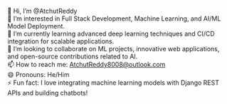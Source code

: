 👋 Hi, I’m @AtchutReddy  
👀 I’m interested in Full Stack Development, Machine Learning, and AI/ML Model Deployment.  
🌱 I’m currently learning advanced deep learning techniques and CI/CD integration for scalable applications.  
💞️ I’m looking to collaborate on ML projects, innovative web applications, and open-source contributions related to AI.  
📫 How to reach me: [AtchutReddy8008@outlook.com](mailto:AtchutReddy8008@outlook.com)  
😄 Pronouns: He/Him  
⚡ Fun fact: I love integrating machine learning models with Django REST APIs and building chatbots!  


<!---
AtchutReddy8008/AtchutReddy8008 is a ✨ special ✨ repository because its `README.md` (this file) appears on your GitHub profile.
You can click the Preview link to take a look at your changes.
--->
